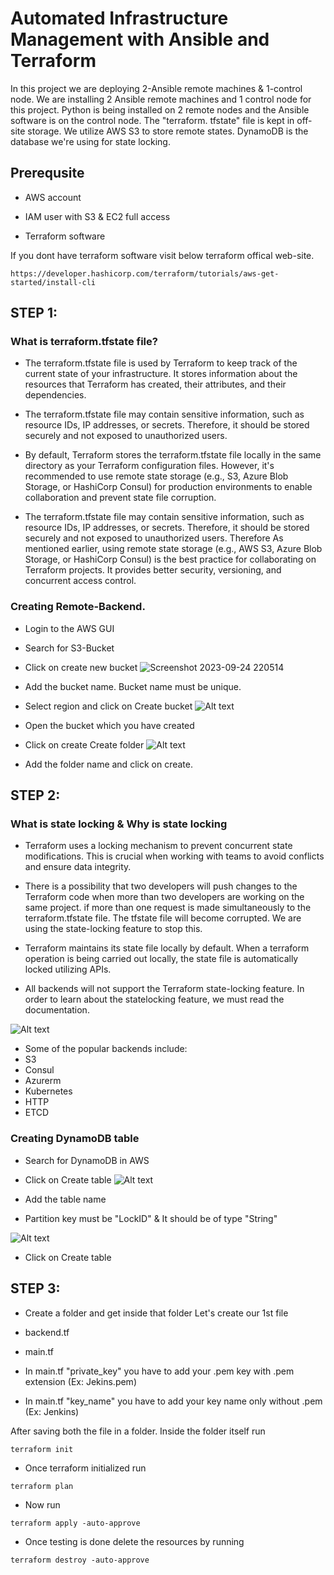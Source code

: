 # Automated Infrastructure Management with Ansible and Terraform
 In this project we are deploying 2-Ansible remote machines & 1-control node.
We are installing 2 Ansible remote machines and 1 control node for this project. Python is being installed on 2 remote nodes and the Ansible software is on the control node. The "terraform. tfstate" file is kept in off-site storage. We utilize AWS S3 to store remote states. DynamoDB is the database we're using for state locking.

## Prerequsite 

- AWS account

- IAM user with S3 & EC2 full access

- Terraform software 

If you dont have terraform software visit below terraform offical web-site.

```
https://developer.hashicorp.com/terraform/tutorials/aws-get-started/install-cli
```

## STEP 1:
### What is terraform.tfstate file?
- The terraform.tfstate file is used by Terraform to keep track of the current state of your infrastructure. It stores information about the resources that Terraform has created, their attributes, and their dependencies.

- The terraform.tfstate file may contain sensitive information, such as resource IDs, IP addresses, or secrets. Therefore, it should be stored securely and not exposed to unauthorized users.

- By default, Terraform stores the terraform.tfstate file locally in the same directory as your Terraform configuration files. However, it's recommended to use remote state storage (e.g., S3, Azure Blob Storage, or HashiCorp Consul) for production environments to enable collaboration and prevent state file corruption.

- The terraform.tfstate file may contain sensitive information, such as resource IDs, IP addresses, or secrets. Therefore, it should be stored securely and not exposed to unauthorized users. Therefore As mentioned earlier, using remote state storage (e.g., AWS S3, Azure Blob Storage, or HashiCorp Consul) is the best practice for collaborating on Terraform projects. It provides better security, versioning, and concurrent access control.

### Creating Remote-Backend.
- Login to the AWS GUI
- Search for S3-Bucket
- Click on create new bucket
![Screenshot 2023-09-24 220514](https://github.com/180172/Terraform-project-2/assets/110009356/528b5cf2-8287-4c66-b27a-354af49266f6)
- Add the bucket name. Bucket name must be unique.
- Select region and click on Create bucket
![Alt text](image-4.png)

- Open the bucket which you have created 
- Click on create Create folder
![Alt text](<Screenshot 2023-09-24 221059.png>)
- Add the folder name and click on create.

## STEP 2:
### What is state locking & Why is state locking
- Terraform uses a locking mechanism to prevent concurrent state modifications. This is crucial when working with teams to avoid conflicts and ensure data integrity.

- There is a possibility that two developers will push changes to the Terraform code when more than two developers are working on the same project. if more than one request is made simultaneously to the terraform.tfstate file. The tfstate file will become corrupted. We are using the state-locking feature to stop this.


- Terraform maintains its state file locally by default. When a terraform operation is being carried out locally, the state file is automatically locked utilizing APIs.

- All backends will not support the Terraform state-locking feature. In order to learn about the statelocking feature, we must read the documentation.

![Alt text](image-5.png)
- Some of the popular backends include:
- S3
- Consul
- Azurerm
- Kubernetes
- HTTP
- ETCD

### Creating DynamoDB table

- Search for DynamoDB in AWS
- Click on Create table
![Alt text](<Screenshot 2023-09-24 224045.png>)

- Add the table name
- Partition key must be "LockID" & It should be of type "String"

![Alt text](<Screenshot 2023-09-24 224210.png>)

- Click on Create table

## STEP 3:
- Create a folder and get inside that folder
Let's create our 1st file
- backend.tf
- main.tf

- In main.tf "private_key" you have to add your .pem key with .pem extension (Ex: Jekins.pem)

- In main.tf "key_name" you have to add your key name only without .pem
(Ex: Jenkins)

After saving both the file in a folder. Inside the folder itself run 
```
terraform init
```
- Once terraform initialized run 
```
terraform plan
```
- Now run 
```
terraform apply -auto-approve
```

- Once testing is done delete the resources by running
```
terraform destroy -auto-approve
```
